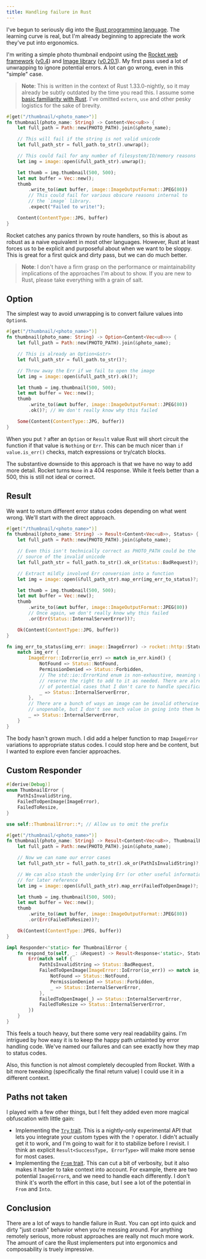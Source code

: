 ```yaml
---
title: Handling failure in Rust
---
```


I've begun to seriously dig into the [Rust programming language](https://www.rust-lang.org/). The learning curve is real, but I'm already beginning to appreciate the work they've put into ergonomics.

I'm writing a simple photo thumbnail endpoint using the [Rocket web framework](https://rocket.rs/) ([v0.4](https://rocket.rs/v0.4/guide/)) and [Image library](https://github.com/PistonDevelopers/image) ([v0.20.1](https://docs.rs/crate/image/0.20.1)). My first pass used a lot of unwrapping to ignore potential errors. A lot can go wrong, even in this "simple" case.

> **Note**: This is written in the context of Rust 1.33.0-nightly, so it may already be subtly outdated by the time you read this. I assume some [basic familiarity with Rust](https://doc.rust-lang.org/). I've omitted `extern`, `use` and other pesky logistics for the sake of brevity.

```rust
#[get("/thumbnail/<photo_name>")]
fn thumbnail(photo_name: String) -> Content<Vec<u8>> {
    let full_path = Path::new(PHOTO_PATH).join(&photo_name);

    // This will fail if the string is not valid unicode
    let full_path_str = full_path.to_str().unwrap();

    // This could fail for any number of filesystem/IO/memory reasons
    let img = image::open(&full_path_str).unwrap();

    let thumb = img.thumbnail(500, 500);
    let mut buffer = Vec::new();
    thumb
        .write_to(&mut buffer, image::ImageOutputFormat::JPEG(80))
        // This could fail for various obscure reasons internal to
        // the `image` library.
        .expect("Failed to write!");

    Content(ContentType::JPG, buffer)
}
```

Rocket catches any panics thrown by route handlers, so this is about as robust as a naive equivalent in most other languages. However, Rust at least forces us to be explicit and purposeful about when we want to be sloppy. This is great for a first quick and dirty pass, but we can do much better.

> **Note**: I don't have a firm grasp on the performance or maintainability implications of the approaches I'm about to show. If you are new to Rust, please take everything with a grain of salt.

## Option

The simplest way to avoid unwrapping is to convert failure values into `Option`s.

```rust
#[get("/thumbnail/<photo_name>")]
fn thumbnail(photo_name: String) -> Option<Content<Vec<u8>>> {
    let full_path = Path::new(PHOTO_PATH).join(&photo_name);

    // This is already an Option<&str>
    let full_path_str = full_path.to_str()?;

    // Throw away the Err if we fail to open the image
    let img = image::open(&full_path_str).ok()?;

    let thumb = img.thumbnail(500, 500);
    let mut buffer = Vec::new();
    thumb
        .write_to(&mut buffer, image::ImageOutputFormat::JPEG(80))
        .ok()?; // We don't really know why this failed

    Some(Content(ContentType::JPG, buffer))
}
```

When you put `?` after an `Option` or `Result` value Rust will short circuit the function if that value is `Nothing` or `Err`. This can be much nicer than `if value.is_err()` checks, match expressions or try/catch blocks.

The substantive downside to this approach is that we have no way to add more detail. Rocket turns `None` in a 404 response. While it feels better than a 500, this is still not ideal or correct.

## Result

We want to return different error status codes depending on what went wrong. We'll start with the direct approach.

```rust
#[get("/thumbnail/<photo_name>")]
fn thumbnail(photo_name: String) -> Result<Content<Vec<u8>>, Status> {
    let full_path = Path::new(PHOTO_PATH).join(&photo_name);

    // Even this isn't technically correct as PHOTO_PATH could be the
    // source of the invalid unicode
    let full_path_str = full_path.to_str().ok_or(Status::BadRequest)?;

    // Extract mildly involved Err conversion into a function
    let img = image::open(&full_path_str).map_err(img_err_to_status)?;

    let thumb = img.thumbnail(500, 500);
    let mut buffer = Vec::new();
    thumb
        .write_to(&mut buffer, image::ImageOutputFormat::JPEG(80))
        // Once again, we don't really know why this failed
        .or(Err(Status::InternalServerError))?;

    Ok(Content(ContentType::JPG, buffer))
}

fn img_err_to_status(img_err: image::ImageError) -> rocket::http::Status {
    match img_err {
        ImageError::IoError(io_err) => match io_err.kind() {
            NotFound => Status::NotFound,
            PermissionDenied => Status::Forbidden,
            // The std::io::ErrorKind enum is non-exhaustive, meaning they
            // reserve the right to add to it as needed. There are already a ton
            // of potential cases that I don't care to handle specifically.
            _ => Status::InternalServerError,
        },
        // There are a bunch of ways an image can be invalid otherwise
        // unopenable, but I don't see much value in going into them here.
        _ => Status::InternalServerError,
    }
}
```

The body hasn't grown much. I did add a helper function to map `ImageError` variations to appropriate status codes. I could stop here and be content, but I wanted to explore even fancier approaches.

## Custom Responder

```rust
#[derive(Debug)]
enum ThumbnailError {
    PathIsInvalidString,
    FailedToOpenImage(ImageError),
    FailedToResize,
}

use self::ThumbnailError::*; // Allow us to omit the prefix

#[get("/thumbnail/<photo_name>")]
fn thumbnail(photo_name: String) -> Result<Content<Vec<u8>>, ThumbnailError> {
    let full_path = Path::new(PHOTO_PATH).join(&photo_name);

    // Now we can name our error cases
    let full_path_str = full_path.to_str().ok_or(PathIsInvalidString)?;

    // We can also stash the underlying Err (or other useful information)
    // for later reference
    let img = image::open(&full_path_str).map_err(FailedToOpenImage)?;

    let thumb = img.thumbnail(500, 500);
    let mut buffer = Vec::new();
    thumb
        .write_to(&mut buffer, image::ImageOutputFormat::JPEG(80))
        .or(Err(FailedToResize))?;

    Ok(Content(ContentType::JPEG, buffer))
}

impl Responder<'static> for ThumbnailError {
    fn respond_to(self, _: &Request) -> Result<Response<'static>, Status> {
        Err(match self {
            PathIsInvalidString => Status::BadRequest,
            FailedToOpenImage(ImageError::IoError(io_err)) => match io_err.kind() {
                NotFound => Status::NotFound,
                PermissionDenied => Status::Forbidden,
                _ => Status::InternalServerError,
            },
            FailedToOpenImage(_) => Status::InternalServerError,
            FailedToResize => Status::InternalServerError,
        })
    }
}
```

This feels a touch heavy, but there some very real readability gains. I'm intrigued by how easy it is to keep the happy path untainted by error handling code. We've named our failures and can see exactly how they map to status codes.

Also, this function is not almost completely decoupled from Rocket. With a bit more tweaking (specifically the final return value) I could use it in a different context.

## Paths not taken

I played with a few other things, but I felt they added even more magical obfuscation with little gain:

- Implementing the [`Try` trait](https://doc.rust-lang.org/std/ops/trait.Try.html). This is a nightly-only experimental API that lets you integrate your custom types with the `?` operator. I didn't actually get it to work, and I'm going to wait for it to stabilize before I revisit. I think an explicit `Result<SuccessType, ErrorType>` will make more sense for most cases.
- Implementing the [`From` trait](https://doc.rust-lang.org/std/convert/trait.From.html). This can cut a bit of verbosity, but it also makes it harder to take context into account. For example, there are two potential `ImageError`s, and we need to handle each differently. I don't think it's worth the effort in this case, but I see a lot of the potential in `From` and `Into`.

## Conclusion

There are a lot of ways to handle failure in Rust. You can opt into quick and dirty "just crash" behavior when you're messing around. For anything remotely serious, more robust approaches are really not much more work. The amount of care the Rust implementers put into ergonomics and composability is truely impressive.
